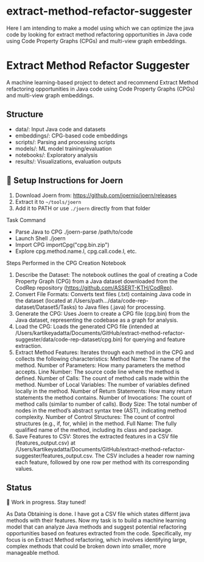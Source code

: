 # extract-method-refactor-suggester
Here I am intending to make a model using which we can optimize the java code by looking for extract method refactoring opportunities in Java code using Code Property Graphs (CPGs) and multi-view graph embeddings.



# Extract Method Refactor Suggester

A machine learning-based project to detect and recommend Extract Method refactoring opportunities in Java code using Code Property Graphs (CPGs) and multi-view graph embeddings.

## Structure
- data/: Input Java code and datasets
- embeddings/: CPG-based code embeddings
- scripts/: Parsing and processing scripts
- models/: ML model training/evaluation
- notebooks/: Exploratory analysis
- results/: Visualizations, evaluation outputs


## 🔧 Setup Instructions for Joern
1. Download Joern from: https://github.com/joernio/joern/releases
2. Extract it to `~/tools/joern`
3. Add it to PATH or use `./joern` directly from that folder

Task	Command
- Parse Java to CPG	./joern-parse /path/to/code
- Launch Shell	./joern
- Import CPG	importCpg("cpg.bin.zip")
- Explore	cpg.method.name.l, cpg.call.code.l, etc.

Steps Performed in the CPG Creation Notebook
1) Describe the Dataset:
The notebook outlines the goal of creating a Code Property Graph (CPG) from a Java dataset downloaded from the CodRep repository (https://github.com/ASSERT-KTH/CodRep).
2) Convert File Formats:
Converts text files (.txt) containing Java code in the dataset (located at /Users/path.../data/code-rep-dataset/Dataset5/Tasks) to Java files (.java) for processing.
3) Generate the CPG:
Uses Joern to create a CPG file (cpg.bin) from the Java dataset, representing the codebase as a graph for analysis.
4) Load the CPG:
Loads the generated CPG file (intended at /Users/kartikeyadatta/Documents/GitHub/extract-method-refactor-suggester/data/code-rep-dataset/cpg.bin) for querying and feature extraction.
5) Extract Method Features:
Iterates through each method in the CPG and collects the following characteristics:
Method Name: The name of the method.
Number of Parameters: How many parameters the method accepts.
Line Number: The source code line where the method is defined.
Number of Calls: The count of method calls made within the method.
Number of Local Variables: The number of variables defined locally in the method.
Number of Return Statements: How many return statements the method contains.
Number of Invocations: The count of method calls (similar to number of calls).
Body Size: The total number of nodes in the method’s abstract syntax tree (AST), indicating method complexity.
Number of Control Structures: The count of control structures (e.g., if, for, while) in the method.
Full Name: The fully qualified name of the method, including its class and package.
6) Save Features to CSV:
Stores the extracted features in a CSV file (features_output.csv) at /Users/kartikeyadatta/Documents/GitHub/extract-method-refactor-suggester/features_output.csv.
The CSV includes a header row naming each feature, followed by one row per method with its corresponding values.


## Status
🔧 Work in progress. Stay tuned!


As Data Obtaining is done. I have got a CSV file which states differnt java methods with their features. Now my task is to build a machine learning model that can analyze Java methods and suggest potential refactoring opportunities based on features extracted from the code. Specifically, my focus is on Extract Method refactoring, which involves identifying large, complex methods that could be broken down into smaller, more manageable method. 

